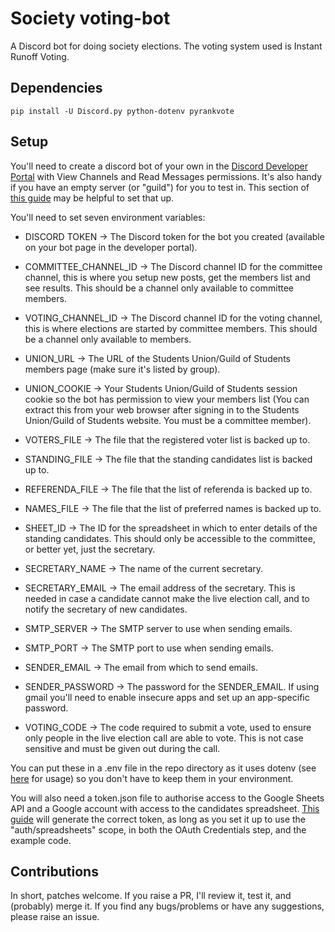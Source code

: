 # Society voting-bot
A Discord bot for doing society elections. The voting system used is Instant Runoff Voting.

## Dependencies
    pip install -U Discord.py python-dotenv pyrankvote

## Setup

You'll need to create a discord bot of your own in the [Discord Developer Portal](https://discord.com/developers/applications) with View Channels and Read Messages permissions. It's also handy if you have an empty server (or "guild") for you to test in. This section of [this guide](https://realpython.com/how-to-make-a-discord-bot-python/#how-to-make-a-discord-bot-in-the-developer-portal) may be helpful to set that up.

You'll need to set seven environment variables:
* DISCORD TOKEN -> The Discord token for the bot you created (available on your bot page in the developer portal).
* COMMITTEE_CHANNEL_ID -> The Discord channel ID for the committee channel, this is where you setup new posts, get the members list and see results. This should be a channel only available to committee members.
* VOTING_CHANNEL_ID -> The Discord channel ID for the voting channel, this is where elections are started by committee members. This should be a channel only available to members.

* UNION_URL -> The URL of the Students Union/Guild of Students members page (make sure it's listed by group).
* UNION_COOKIE -> Your Students Union/Guild of Students session cookie so the bot has permission to view your members list (You can extract this from your web browser after signing in to the Students Union/Guild of Students website. You must be a committee member).

* VOTERS_FILE -> The file that the registered voter list is backed up to.
* STANDING_FILE -> The file that the standing candidates list is backed up to.
* REFERENDA_FILE -> The file that the list of referenda is backed up to.
* NAMES_FILE -> The file that the list of preferred names is backed up to.

* SHEET_ID -> The ID for the spreadsheet in which to enter details of the standing candidates. This should only be accessible to the committee, or better yet, just the secretary.

* SECRETARY_NAME -> The name of the current secretary.
* SECRETARY_EMAIL -> The email address of the secretary. This is needed in case a candidate cannot make the live election call, and to notify the secretary of new candidates.

* SMTP_SERVER -> The SMTP server to use when sending emails.
* SMTP_PORT -> The SMTP port to use when sending emails.
* SENDER_EMAIL -> The email from which to send emails.
* SENDER_PASSWORD -> The password for the SENDER_EMAIL. If using gmail you'll need to enable insecure apps and set up an app-specific password.


* VOTING_CODE -> The code required to submit a vote, used to ensure only people in the live election call are able to vote. This is not case sensitive and must be given out during the call. 

You can put these in a .env file in the repo directory as it uses dotenv (see [here](https://pypi.org/project/python-dotenv/) for usage) so you don't have to keep them in your environment.

You will also need a token.json file to authorise access to the Google Sheets API and a Google account with access to the candidates spreadsheet. [This guide](https://developers.google.com/sheets/api/quickstart/python) will generate the correct token, as long as you set it up to use the "auth/spreadsheets" scope, in both the OAuth Credentials step, and the example code.

## Contributions

In short, patches welcome. If you raise a PR, I'll review it, test it, and (probably) merge it.
If you find any bugs/problems or have any suggestions, please raise an issue.
